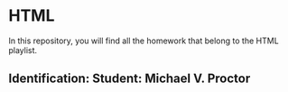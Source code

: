 # HTML

In this repository, you will find all the homework that belong to the HTML playlist.
<h2>Identification: Student:  Michael V. Proctor</h2>

